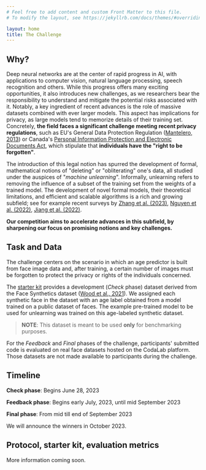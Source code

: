 ```yaml
---
# Feel free to add content and custom Front Matter to this file.
# To modify the layout, see https://jekyllrb.com/docs/themes/#overriding-theme-defaults

layout: home
title: The Challenge
---
```


## Why?

Deep neural networks are at the center of rapid progress in AI, with applications to computer vision, natural language processing, speech recognition and others. While this progress offers many exciting opportunities, it also introduces new challenges, as we researchers bear the responsibility to understand and mitigate the potential risks associated with it. Notably, a key ingredient of recent advances is the role of massive datasets combined with ever larger models. This aspect has implications for privacy, as large models tend to memorize details of their training set. Concretely, **the field faces a significant challenge meeting recent privacy regulations**, such as EU's General Data Protection Regulation ([Mantelero, 2013](https://doi.org/10.1016/j.clsr.2013.03.010)) or Canada's [Personal Information Protection and Electronic Documents Act](https://www.priv.gc.ca/en/privacy-topics/privacy-laws-in-canada/the-personal-information-protection-and-electronic-documents-act-pipeda/), which stipulate that **individuals have the "right to be forgotten"**.

The introduction of this legal notion has spurred the development of formal, mathematical notions of "deleting" or "obliterating" one's data, all studied under the auspices of "*machine unlearning*". Informally, unlearning refers to removing the influence of a subset of the training set from the weights of a trained model. The development of novel formal models, their theoretical limitations, and efficient and scalable algorithms is a rich and growing subfield; see for example recent surveys by [Zhang et al. (2023)](https://doi.org/10.1007/s42979-023-01767-4), [Nguyen et al. (2022)](https://arxiv.org/abs/2209.02299), [Jiang et al. (2022)](https://doi.org/10.1117/12.2660330).

**Our competition aims to accelerate advances in this subfield, by sharpening our focus on promising notions and key challenges.**

## Task and Data

The challenge centers on the scenario in which an age predictor is built from face image data and, after training, a certain number of images must be forgotten to protect the privacy or rights of the individuals concerned.

The [starter kit](https://github.com/unlearning-challenge/starting-kit) provides a development (*Check* phase) dataset derived from the Face Synthetics dataset ([Wood et al., 2021](https://microsoft.github.io/FaceSynthetics/)). We assigned each synthetic face in the dataset with an age label obtained from a model trained on a public dataset of faces. The example pre-trained model to be used for unlearning was trained on this age-labeled synthetic dataset.

> **NOTE**: This dataset is meant to be used **only** for benchmarking purposes.

For the *Feedback* and *Final* phases of the challenge, participants' submitted code is evaluated on real face datasets hosted on the CodaLab platform. Those datasets are not made available to participants during the challenge.

## Timeline

**Check phase**: Begins June 28, 2023

**Feedback phase**: Begins early July, 2023, until mid September 2023

**Final phase**: From mid till end of September 2023

We will announce the winners in October 2023.

## Protocol, starter kit, evaluation metrics

More information coming soon.
